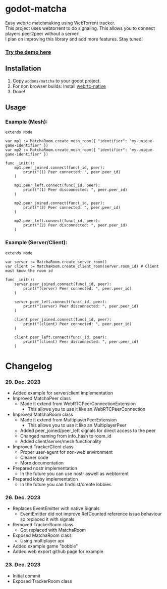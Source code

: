 # godot-matcha
Easy webrtc matchmaking using WebTorrent tracker.  
This project uses webtorrent to do signaling. This allows you to connect players peer2peer without a server!  
I plan on improving this library and add more features. Stay tuned!

### [Try the demo here](https://freehuntx.github.io/godot-matcha/)

## Installation
1. Copy `addons/matcha` to your godot project.
2. For non browser builds: Install [webrtc-native](https://github.com/godotengine/webrtc-native)
3. Done!

## Usage
### Example (Mesh):

```
extends Node

var mp1 := MatchaRoom.create_mesh_room({ "identifier": "my-unique-game-identifier" })
var mp2 := MatchaRoom.create_mesh_room({ "identifier": "my-unique-game-identifier" })

func _init():
	mp1.peer_joined.connect(func(_id, peer):
		print("(1) Peer connected: ", peer.peer_id)
	)

	mp1.peer_left.connect(func(_id, peer):
		print("(1) Peer disconnected: ", peer.peer_id)
	)

	mp2.peer_joined.connect(func(_id, peer):
		print("(2) Peer connected: ", peer.peer_id)
	)

	mp2.peer_left.connect(func(_id, peer):
		print("(2) Peer disconnected: ", peer.peer_id)
	)
```

### Example (Server/Client):
```
extends Node

var server := MatchaRoom.create_server_room()
var client := MatchaRoom.create_client_room(server.room_id) # Client must know the room id

func _init():
	server.peer_joined.connect(func(_id, peer):
		print("(server) Peer connected: ", peer.peer_id)
	)

	server.peer_left.connect(func(_id, peer):
		print("(server) Peer disconnected: ", peer.peer_id)
	)

	client.peer_joined.connect(func(_id, peer):
		print("(client) Peer connected: ", peer.peer_id)
	)

	client.peer_left.connect(func(_id, peer):
		print("(client) Peer disconnected: ", peer.peer_id)
	)
```

# Changelog
### 29. Dec. 2023
- Added example for server/client implementation
- Improved MatchaPeer class
  - Made it extend from WebRTCPeerConnectionExtension
    - This allows you to use it like an WebRTCPeerConnection
- Improved MatchaRoom class
  - Made it extend from MultiplayerPeerExtension
    - This allows you to use it like an MultiplayerPeer
  - Added peer_joined/peer_left signals for direct access to the peer
  - Changed naming from info_hash to room_id
  - Added client/server/mesh functionality
- Improved TrackerClient class
  - Proper user-agent for non-web environment
  - Cleaner code
  - More documentation
- Prepared nostr implementation
  - In the future you can use nostr aswell as webtorrent
- Prepared lobby implementation
  - In the future you can find/list/create lobbies


### 26. Dec. 2023
- Replaces EventEmitter with native Signals
  - EventEmitter did not improve RefCounted reference issue behaviour so replaced it with signals
- Removed TrackerRoom class
  - Got replaced with MatchaRoom
- Exposed MatchaRoom class
  - Using multiplayer api
- Added example game "bobble"
- Added web export github page for example

### 23. Dec. 2023
- Initial commit
- Exposed TrackerRoom class
